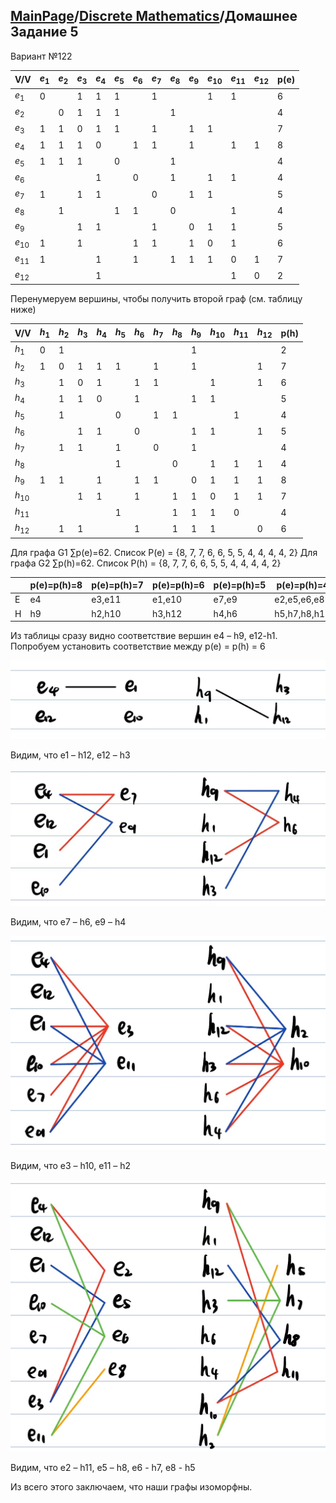 ## [MainPage](../index.md)/[Discrete Mathematics](../README.md)/Домашнее Задание 5

Вариант №122

|V/V|$e_1$|$e_2$|$e_3$|$e_4$|$e_5$|$e_6$|$e_7$|$e_8$|$e_9$|$e_{10}$|$e_{11}$|$e_{12}$|p(e)|
|-|-|-|-|-|-|-|-|-|-|-|-|-|-|
|$e_1$|0| |1|1|1| |1| | |1|1| |6|
|$e_2$| |0|1|1|1| | |1| | | | |4|
|$e_3$|1|1|0|1|1| |1| |1|1| | |7|
|$e_4$|1|1|1|0| |1|1| |1| |1|1|8|
|$e_5$|1|1|1| |0| | |1| | | | |4|
|$e_6$| | | |1| |0| |1| |1|1| |4|
|$e_7$|1| |1|1| | |0| |1|1| | |5|
|$e_8$| |1| | |1|1| |0| | |1| |4|
|$e_9$| | |1|1| | |1| |0|1|1| |5|
|$e_{10}$|1| |1| | |1|1| |1|0|1| |6|
|$e_{11}$|1| | |1| |1| |1|1|1|0|1|7|
|$e_{12}$| | | |1| | | | | | |1|0|2|

Перенумеруем вершины, чтобы получить второй граф (см. таблицу ниже)

|V/V|$h_1$|$h_2$|$h_3$|$h_4$|$h_5$|$h_6$|$h_7$|$h_8$|$h_9$|$h_{10}$|$h_{11}$|$h_{12}$|p(h)|
|-|-|-|-|-|-|-|-|-|-|-|-|-|-|
|$h_1$|0|1| | | | | | |1| | | |2|
|$h_2$|1|0|1|1|1| |1| |1| | |1|7|
|$h_3$| |1|0|1| |1|1| ||1| |1|6|
|$h_4$| |1|1|0| |1| | |1|1| | |5|
|$h_5$| |1| | |0| |1|1| | |1| |4|
|$h_6$| | |1|1| |0| | |1|1| |1|5|
|$h_7$| |1|1| |1| |0| |1| | | |4|
|$h_8$| | | | |1| | |0| |1|1|1|4|
|$h_9$|1|1| |1| |1|1| |0|1|1|1|8|
|$h_{10}$| | |1|1| |1| |1|1|0|1|1|7|
|$h_{11}$| | | | |1| | |1|1|1|0| |4|
|$h_{12}$| |1|1| | |1| |1|1|1| |0|6|

Для графа G1 ∑p(e)=62. Список P(e) = {8, 7, 7, 6, 6, 5, 5, 4, 4, 4, 4, 2}
Для графа G2 ∑p(h)=62. Список P(h) = {8, 7, 7, 6, 6, 5, 5, 4, 4, 4, 4, 2}

| |p(e)=p(h)=8|p(e)=p(h)=7|p(e)=p(h)=6|p(e)=p(h)=5|p(e)=p(h)=4|p(e)=p(h)=2|
|-|-|-|-|-|-|-|
|E|e4|e3,e11|e1,e10|e7,e9|e2,e5,e6,e8|e12|
|H|h9|h2,h10|h3,h12|h4,h6|h5,h7,h8,h11|h1|

Из таблицы сразу видно соответствие вершин e4 – h9, e12-h1.  
Попробуем установить соответствие между p(e) = p(h) = 6

<div align=center><img src="../pic/DZ5-1.png"></div>

Видим, что e1 – h12, e12 – h3

<div align=center><img src="../pic/DZ5-2.png"></div>

Видим, что e7 – h6, e9 – h4

<div align=center><img src="../pic/DZ5-3.png"></div>

Видим, что e3 – h10, e11 – h2

<div align=center><img src="../pic/DZ5-4.png"></div>

Видим, что e2 – h11, e5 – h8, e6 - h7, e8 - h5

Из всего этого заключаем, что наши графы изоморфны.
